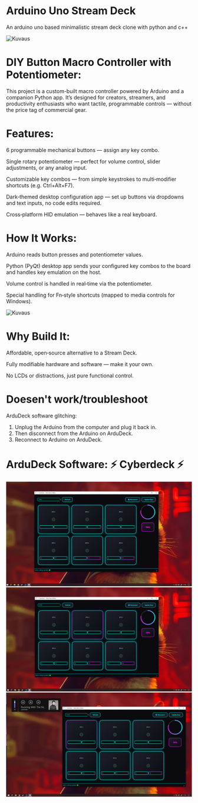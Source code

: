 # Arduino Uno Stream Deck

An arduino uno based minimalistic stream deck clone with python and c++

![Kuvaus](Show/20250824_135641.jpg)

   # DIY Button Macro Controller with Potentiometer:
   
This project is a custom-built macro controller powered by Arduino and a companion Python app. It’s designed for creators, streamers, and productivity enthusiasts who want tactile, programmable controls — without the price tag of commercial gear.

   # Features:
6 programmable mechanical buttons — assign any key combo.

Single rotary potentiometer — perfect for volume control, slider adjustments, or any analog input.

Customizable key combos — from simple keystrokes to multi‑modifier shortcuts (e.g. Ctrl+Alt+F7).

Dark‑themed desktop configuration app — set up buttons via dropdowns and text inputs, no code edits required.

Cross‑platform HID emulation — behaves like a real keyboard.

   # How It Works:
Arduino reads button presses and potentiometer values.

Python (PyQt) desktop app sends your configured key combos to the board and handles key emulation on the host.

Volume control is handled in real‑time via the potentiometer.

Special handling for Fn‑style shortcuts (mapped to media controls for Windows).

![Kuvaus](Show/20250824_135649.jpg)


   # Why Build It:
Affordable, open‑source alternative to a Stream Deck.

Fully modifiable hardware and software — make it your own.

No LCDs or distractions, just pure functional control.



  # Doesen't work/troubleshoot

ArduDeck software glitching:
1. Unplug the Arduino from the computer and plug it back in.
2. Then disconnect from the Arduino on ArduDeck.
3. Reconnect to Arduino on ArduDeck.

 # ArduDeck Software: ⚡ Cyberdeck ⚡

![Kuvaus](Show/(29).png)
![Kuvaus](Show/(30).png)
![Kuvaus](Show/(32).png)

